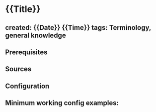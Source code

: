 # {{Title}}
created: {{Date}} {{Time}}
tags:
Terminology, general knowledge
---


Prerequisites
---


Sources
---


Configuration
---


Minimum working config examples:
---